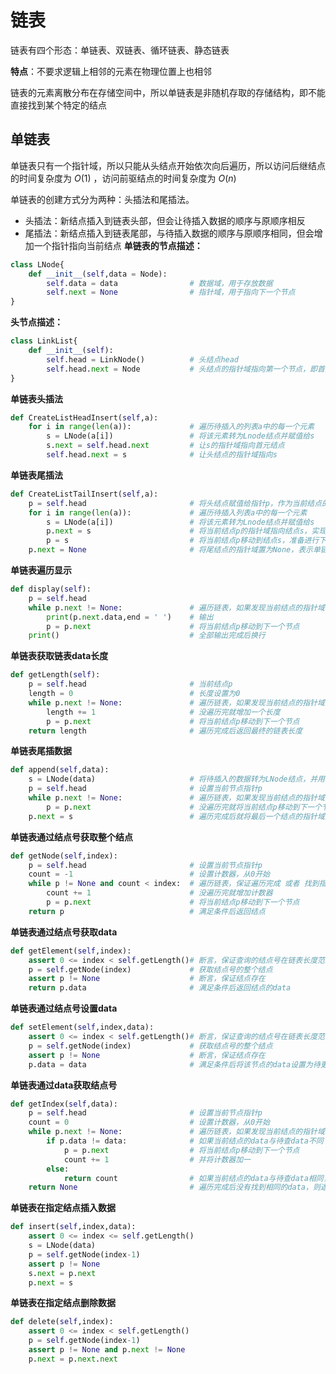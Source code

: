 # 链表
链表有四个形态：单链表、双链表、循环链表、静态链表

**特点**：不要求逻辑上相邻的元素在物理位置上也相邻

链表的元素离散分布在存储空间中，所以单链表是非随机存取的存储结构，即不能直接找到某个特定的结点

## 单链表
单链表只有一个指针域，所以只能从头结点开始依次向后遍历，所以访问后继结点的时间复杂度为 $O(1)$ ，访问前驱结点的时间复杂度为 $O(n)$

单链表的创建方式分为两种：头插法和尾插法。
- 头插法：新结点插入到链表头部，但会让待插入数据的顺序与原顺序相反
- 尾插法：新结点插入到链表尾部，与待插入数据的顺序与原顺序相同，但会增加一个指针指向当前结点
**单链表的节点描述：**
```python
class LNode{
    def __init__(self,data = Node):
        self.data = data                # 数据域，用于存放数据
        self.next = None                # 指针域，用于指向下一个节点
}
```
**头节点描述：**
```python
class LinkList{
    def __init__(self):
        self.head = LinkNode()          # 头结点head
        self.head.next = Node           # 头结点的指针域指向第一个节点，即首元结点
}
```
**单链表头插法**
```python
def CreateListHeadInsert(self,a):
    for i in range(len(a)):             # 遍历待插入的列表a中的每一个元素
        s = LNode(a[i])                 # 将该元素转为Lnode结点并赋值给s
        s.next = self.head.next         # 让s的指针域指向首元结点
        self.head.next = s              # 让头结点的指针域指向s
```
**单链表尾插法**
```python
def CreateListTailInsert(self,a):
    p = self.head                       # 将头结点赋值给指针p，作为当前结点的引用
    for i in range(len(a)):             # 遍历待插入列表a中的每一个元素
        s = LNode(a[i])                 # 将该元素转为Lnode结点并赋值给s
        p.next = s                      # 将当前结点p的指针域指向结点s，实现了将新结点插入到链表的尾部
        p = s                           # 将当前结点p移动到结点s，准备进行下一次插入操作
    p.next = None                       # 将尾结点的指针域置为None，表示单链表的尾部
```
**单链表遍历显示**
```python
def display(self):
    p = self.head
    while p.next != None:               # 遍历链表，如果发现当前结点的指针域为空，则表示遍历完成
        print(p.next.data,end = ' ')    # 输出
        p = p.next                      # 将当前结点p移动到下一个节点
    print()                             # 全部输出完成后换行
```
**单链表获取链表data长度**
```python
def getLength(self):
    p = self.head                       # 当前结点p
    length = 0                          # 长度设置为0
    while p.next != None:               # 遍历链表，如果发现当前结点的指针域为空，则表示遍历完成
        length += 1                     # 没遍历完就增加一个长度
        p = p.next                      # 将当前结点p移动到下一个节点
    return length                       # 遍历完成后返回最终的链表长度
```
**单链表尾插数据**
```python
def append(self,data):
    s = LNode(data)                     # 将待插入的数据转为LNode结点，并用s指向它
    p = self.head                       # 设置当前节点指针p
    while p.next != None:               # 遍历链表，如果发现当前结点的指针域为空，则表示遍历完成
        p = p.next                      # 没遍历完就将当前结点p移动到下一个节点
    p.next = s                          # 遍历完成后就将最后一个结点的指针域指向新结点s
```
**单链表通过结点号获取整个结点**
```python
def getNode(self,index):
    p = self.head                       # 设置当前节点指针p
    count = -1                          # 设置计数器，从0开始
    while p != None and count < index:  # 遍历链表，保证遍历完成 或者 找到指定结点
        count += 1                      # 没遍历完就增加计数器
        p = p.next                      # 将当前结点p移动到下一个节点
    return p                            # 满足条件后返回结点
```
**单链表通过结点号获取data**
```python
def getElement(self,index):
    assert 0 <= index < self.getLength()# 断言，保证查询的结点号在链表长度范围内
    p = self.getNode(index)             # 获取结点号的整个结点
    assert p != None                    # 断言，保证结点存在
    return p.data                       # 满足条件后返回结点的data
```
**单链表通过结点号设置data**
```python
def setElement(self,index,data):
    assert 0 <= index < self.getLength()# 断言，保证查询的结点号在链表长度范围内
    p = self.getNode(index)             # 获取结点号的整个结点
    assert p != None                    # 断言，保证结点存在
    p.data = data                       # 满足条件后将该节点的data设置为待更改的值
```
**单链表通过data获取结点号**
```python
def getIndex(self,data):
    p = self.head                       # 设置当前节点指针p
    count = 0                           # 设置计数器，从0开始
    while p.next != None:               # 遍历链表，如果发现当前结点的指针域为空，则表示遍历完成
        if p.data != data:              # 如果当前结点的data与待查data不同
            p = p.next                  # 将当前结点p移动到下一个节点
            count += 1                  # 并将计数器加一
        else:
            return count                # 如果当前结点的data与待查data相同，则返回当前结点的结点号
    return None                         # 遍历完成后没有找到相同的data，则返回None
```
**单链表在指定结点插入数据**
```python
def insert(self,index,data):
    assert 0 <= index <= self.getLength()
    s = LNode(data)
    p = self.getNode(index-1)
    assert p != None
    s.next = p.next
    p.next = s
```
**单链表在指定结点删除数据**
```python
def delete(self,index):
    assert 0 <= index < self.getLength()
    p = self.getNode(index-1)
    assert p != None and p.next != None
    p.next = p.next.next
```